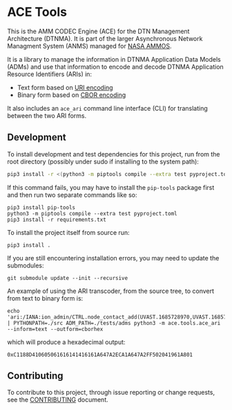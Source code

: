 <!--
Copyright (c) 2023 The Johns Hopkins University Applied Physics
Laboratory LLC.

This file is part of the Asynchronous Network Managment System (ANMS).

Licensed under the Apache License, Version 2.0 (the "License");
you may not use this file except in compliance with the License.
You may obtain a copy of the License at
    http://www.apache.org/licenses/LICENSE-2.0
Unless required by applicable law or agreed to in writing, software
distributed under the License is distributed on an "AS IS" BASIS,
WITHOUT WARRANTIES OR CONDITIONS OF ANY KIND, either express or implied.
See the License for the specific language governing permissions and
limitations under the License.

This work was performed for the Jet Propulsion Laboratory, California
Institute of Technology, sponsored by the United States Government under
the prime contract 80NM0018D0004 between the Caltech and NASA under
subcontract 1658085.
-->
# ACE Tools
This is the AMM CODEC Engine (ACE) for the DTN Management Architecture (DTNMA).
It is part of the larger Asynchronous Network Managment System (ANMS) managed for [NASA AMMOS](https://ammos.nasa.gov/).

It is a library to manage the information in DTNMA Application Data Models (ADMs) and use that information to encode and decode DTNMA Application Resource Identifiers (ARIs) in:
 * Text form based on [URI encoding](https://www.rfc-editor.org/rfc/rfc3986.html)
 * Binary form based on [CBOR encoding](https://www.rfc-editor.org/rfc/rfc9052.html)

It also includes an `ace_ari` command line interface (CLI) for translating between the two ARI forms.

## Development

To install development and test dependencies for this project, run from the root directory (possibly under sudo if installing to the system path):
```sh
pip3 install -r <(python3 -m piptools compile --extra test pyproject.toml 2>&1)
```

If this command fails, you may have to install the `pip-tools` package first and then run two separate commands like so:
```
pip3 install pip-tools
python3 -m piptools compile --extra test pyproject.toml
pip3 install -r requirements.txt
```

To install the project itself from source run:
```
pip3 install .
```

If you are still encountering installation errors, you may need to update the submodules:
```
git submodule update --init --recursive
```

An example of using the ARI transcoder, from the source tree, to convert from text to binary form is:
```
echo 'ari:/IANA:ion_admin/CTRL.node_contact_add(UVAST.1685728970,UVAST.1685729269,UINT.2,UINT.2,UVAST.25000,UVAST.1)' | PYTHONPATH=./src ADM_PATH=./tests/adms python3 -m ace.tools.ace_ari --inform=text --outform=cborhex
```
which will produce a hexadecimal output:
```
0xC1188D410605061616141416161A647A2ECA1A647A2FF502041961A801
```

## Contributing

To contribute to this project, through issue reporting or change requests, see the [CONTRIBUTING](CONTRIBUTING.md) document.
